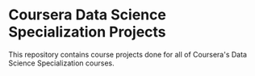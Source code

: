 # Coursera Data Science Specialization Projects
This repository contains course projects done for all of Coursera's Data Science Specialization courses. 
